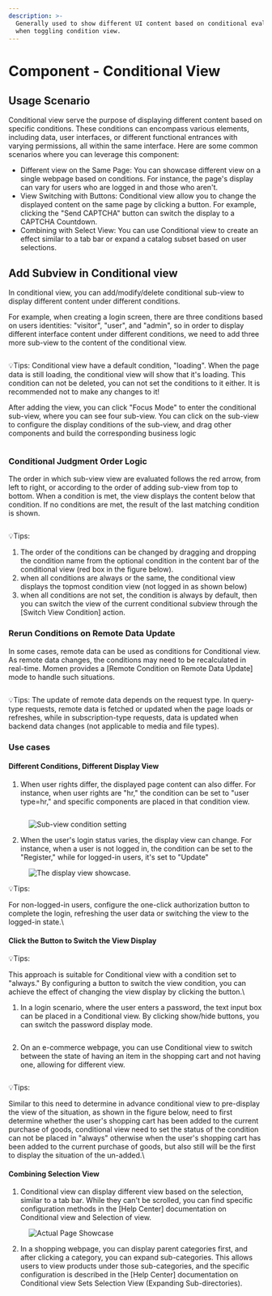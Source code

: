 ```yaml
---
description: >-
  Generally used to show different UI content based on conditional evaluation or
  when toggling condition view.
---
```


# Component - Conditional View

## Usage Scenario

Conditional view serve the purpose of displaying different content based on specific conditions. These conditions can encompass various elements, including data, user interfaces, or different functional entrances with varying permissions, all within the same interface. Here are some common scenarios where you can leverage this component:

* Different view on the Same Page: You can showcase different view on a single webpage based on conditions. For instance, the page's display can vary for users who are logged in and those who aren't.
* View Switching with Buttons: Conditional view allow you to change the displayed content on the same page by clicking a button. For example, clicking the "Send CAPTCHA" button can switch the display to a CAPTCHA Countdown.
* Combining with Select View: You can use Conditional view to create an effect similar to a tab bar or expand a catalog subset based on user selections.

## Add Subview in Conditional view

In conditional view, you can add/modify/delete conditional sub-view to display different content under different conditions.

For example, when creating a login screen, there are three conditions based on users identities: "visitor", "user", and "admin", so in order to display different interface content under different conditions, we need to add three more sub-view to the content of the conditional view.

<figure><img src="../.gitbook/assets/conditional_view/conditional_view1.jpeg" alt=""><figcaption></figcaption></figure>

💡Tips: Conditional view have a default condition, "loading". When the page data is still loading, the conditional view will show that it's loading. This condition can not be deleted, you can not set the conditions to it either. It is recommended not to make any changes to it!

After adding the view, you can click "Focus Mode" to enter the conditional sub-view, where you can see four sub-view. You can click on the sub-view to configure the display conditions of the sub-view, and drag other components and build the corresponding business logic

<figure><img src="../.gitbook/assets/conditional_view/conditional-view2.gif" alt=""><figcaption></figcaption></figure>

### Conditional Judgment Order Logic

The order in which sub-view view are evaluated follows the red arrow, from left to right, or according to the order of adding sub-view from top to bottom. When a condition is met, the view displays the content below that condition. If no conditions are met, the result of the last matching condition is shown.

<figure><img src="../.gitbook/assets/conditional_view/conditional-view3.jpeg" alt=""><figcaption></figcaption></figure>

💡Tips:

1. The order of the conditions can be changed by dragging and dropping the condition name from the optional condition in the content bar of the conditional view (red box in the figure below).
2. when all conditions are always or the same, the conditional view displays the topmost condition view (not logged in as shown below)
3. when all conditions are not set, the condition is always by default, then you can switch the view of the current conditional subview through the \[Switch View Condition] action.

### Rerun Conditions on Remote Data Update

In some cases, remote data can be used as conditions for Conditional view. As remote data changes, the conditions may need to be recalculated in real-time. Momen provides a \[Remote Condition on Remote Data Update] mode to handle such situations.

<figure><img src="../.gitbook/assets/93a2a1b8-5d42-4e5f-9045-6d8da07bceb8.png" alt=""><figcaption></figcaption></figure>

💡Tips: The update of remote data depends on the request type. In query-type requests, remote data is fetched or updated when the page loads or refreshes, while in subscription-type requests, data is updated when backend data changes (not applicable to media and file types).

### Use cases

#### Different Conditions, Different Display View

1. When user rights differ, the displayed page content can also differ. For instance, when user rights are "hr," the condition can be set to "user type=hr," and specific components are placed in that condition view.

<figure><img src="../.gitbook/assets/54847f4e-234d-4344-a6b4-3e4344a15778.png" alt=""><figcaption></figcaption></figure>

<figure><img src="../.gitbook/assets/f166d24a-7334-48f4-8e74-bb66e54a6ea3 (1).png" alt="Sub-view condition setting"><figcaption></figcaption></figure>

2. When the user's login status varies, the display view can change. For instance, when a user is not logged in, the condition can be set to the "Register," while for logged-in users, it's set to "Update"

<figure><img src="../.gitbook/assets/f8ec8586-17b7-44a8-a339-4a29a70ea4a3.gif" alt="The display view showcase."><figcaption></figcaption></figure>

💡Tips:

For non-logged-in users, configure the one-click authorization button to complete the login, refreshing the user data or switching the view to the logged-in state.\\

#### Click the Button to Switch the View Display

💡Tips:

This approach is suitable for Conditional view with a condition set to "always." By configuring a button to switch the view condition, you can achieve the effect of changing the view display by clicking the button.\\

1. In a login scenario, where the user enters a password, the text input box can be placed in a Conditional view. By clicking show/hide buttons, you can switch the password display mode.

<figure><img src="../.gitbook/assets/af8b9b8d-6e67-4012-b3dc-7db17d2e53d4.gif" alt=""><figcaption></figcaption></figure>

2. On an e-commerce webpage, you can use Conditional view to switch between the state of having an item in the shopping cart and not having one, allowing for different view.

<figure><img src="../.gitbook/assets/8c896263-8b28-44c2-92ac-b61359a5b103.gif" alt=""><figcaption></figcaption></figure>

💡Tips:

Similar to this need to determine in advance conditional view to pre-display the view of the situation, as shown in the figure below, need to first determine whether the user's shopping cart has been added to the current purchase of goods, conditional view need to set the status of the condition can not be placed in "always" otherwise when the user's shopping cart has been added to the current purchase of goods, but also still will be the first to display the situation of the un-added.\\

#### Combining Selection View

1. Conditional view can display different view based on the selection, similar to a tab bar. While they can't be scrolled, you can find specific configuration methods in the \[Help Center] documentation on Conditional view and Selection of view.

<figure><img src="../.gitbook/assets/a41a1fe2-2bbc-428d-9d74-4440c7f62b93.gif" alt="Actual Page Showcase"><figcaption></figcaption></figure>

2. In a shopping webpage, you can display parent categories first, and after clicking a category, you can expand sub-categories. This allows users to view products under those sub-categories, and the specific configuration is described in the \[Help Center] documentation on Conditional view Sets Selection View (Expanding Sub-directories).

<figure><img src="../.gitbook/assets/7521052c-2e87-44c2-a679-d7fcb3979c1b.gif" alt=""><figcaption></figcaption></figure>
